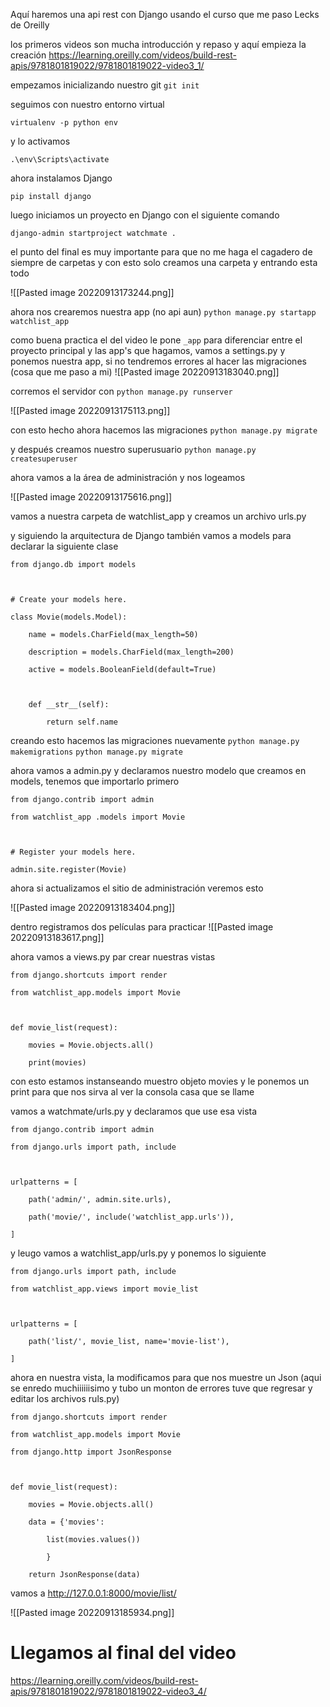 Aquí haremos una api rest con Django usando el curso que me paso Lecks de Oreilly

los primeros videos son mucha introducción y repaso y aquí empieza la creación
https://learning.oreilly.com/videos/build-rest-apis/9781801819022/9781801819022-video3_1/


empezamos inicializando nuestro git
``git init``

seguimos con nuestro entorno virtual 

``virtualenv -p python env``

y lo activamos

``.\env\Scripts\activate``

ahora instalamos Django

``pip install django``

luego iniciamos un proyecto en Django con el siguiente comando

``django-admin startproject watchmate .``

el punto del final es muy importante para que no me haga el cagadero de siempre de carpetas y con esto solo creamos una carpeta y entrando esta todo

![[Pasted image 20220913173244.png]]

ahora nos crearemos nuestra app (no api aun)
``python manage.py startapp watchlist_app``

como buena practica el del video le pone  ``_app``  para diferenciar entre el proyecto principal y las app's que hagamos, vamos a settings.py y ponemos nuestra app, si no tendremos errores al hacer las migraciones (cosa que me paso a mi)
![[Pasted image 20220913183040.png]]

corremos el servidor con 
``python manage.py runserver``

![[Pasted image 20220913175113.png]]


con esto hecho ahora hacemos las migraciones
``python manage.py migrate``

y después creamos nuestro superusuario
``python manage.py createsuperuser``

ahora vamos a la área de administración y nos logeamos

![[Pasted image 20220913175616.png]]


vamos a nuestra carpeta de watchlist_app y creamos un archivo urls.py

y siguiendo la arquitectura de Django también vamos a models para declarar la siguiente clase

```
from django.db import models

  

# Create your models here.

class Movie(models.Model):

    name = models.CharField(max_length=50)

    description = models.CharField(max_length=200)

    active = models.BooleanField(default=True)

  

    def __str__(self):

        return self.name
```

creando esto hacemos las migraciones nuevamente
``python manage.py makemigrations``
``python manage.py migrate``

ahora vamos a admin.py y declaramos nuestro modelo que creamos en models, tenemos que importarlo primero

```
from django.contrib import admin

from watchlist_app .models import Movie

  

# Register your models here.

admin.site.register(Movie)
```

ahora si actualizamos el sitio de administración veremos esto

![[Pasted image 20220913183404.png]]

dentro registramos dos películas para practicar
![[Pasted image 20220913183617.png]]

ahora vamos a views.py par crear nuestras vistas
```
from django.shortcuts import render

from watchlist_app.models import Movie

  

def movie_list(request):

    movies = Movie.objects.all()

    print(movies)
```

con esto estamos instanseando muestro objeto movies y le ponemos un print para que nos sirva al ver la consola casa que se llame

vamos a watchmate/urls.py y declaramos que use esa vista

```
from django.contrib import admin

from django.urls import path, include

  

urlpatterns = [

    path('admin/', admin.site.urls),

    path('movie/', include('watchlist_app.urls')),

]
```

y leugo vamos a watchlist_app/urls.py y ponemos lo siguiente

```
from django.urls import path, include

from watchlist_app.views import movie_list

  

urlpatterns = [

    path('list/', movie_list, name='movie-list'),

]
```


ahora en nuestra vista, la modificamos para que nos muestre un Json (aqui se enredo muchiiiiiisimo y tubo un monton de errores tuve que regresar y editar los archivos ruls.py)

```
from django.shortcuts import render

from watchlist_app.models import Movie

from django.http import JsonResponse

  

def movie_list(request):

    movies = Movie.objects.all()

    data = {'movies':

        list(movies.values())

        }

    return JsonResponse(data)
```

vamos a http://127.0.0.1:8000/movie/list/

![[Pasted image 20220913185934.png]]

# Llegamos al final del video
https://learning.oreilly.com/videos/build-rest-apis/9781801819022/9781801819022-video3_4/